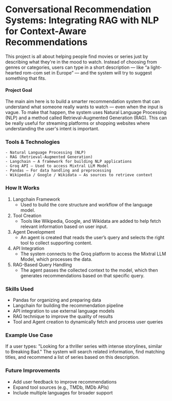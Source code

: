 # Conversational Recommendation Systems: Integrating RAG with NLP for Context-Aware Recommendations

This project is all about helping people find movies or series just by describing what they're in the mood to watch. Instead of choosing from genres or categories, users can type in a short description — like “a light-hearted rom-com set in Europe” — and the system will try to suggest something that fits.

#### Project Goal
The main aim here is to build a smarter recommendation system that can understand what someone really wants to watch — even when the input is vague. To make that happen, the system uses Natural Language Processing (NLP) and a method called Retrieval-Augmented Generation (RAG).
This can be really useful for streaming platforms or shopping websites where understanding the user's intent is important.

### Tools & Technologies
    - Natural Language Processing (NLP)
    - RAG (Retrieval-Augmented Generation)
    - Langchain – A framework for building NLP applications
    - Groq API – Used to access Mixtral LLM Model
    - Pandas – For data handling and preprocessing
    - Wikipedia / Google / Wikidata – As sources to retrieve context

### How It Works
1. Langchain Framework
    - Used to build the core structure and workflow of the language model.
2. Tool Creation
    - Tools like Wikipedia, Google, and Wikidata are added to help fetch relevant information based on user input.
3. Agent Development
    - An agent is created that reads the user’s query and selects the right tool to collect supporting content.
4. API Integration
    - The system connects to the Groq platform to access the Mixtral LLM Model, which processes the data.
5. RAG-Based Query Handling
    - The agent passes the collected context to the model, which then generates recommendations based on that specific query.

### Skills Used
- Pandas for organizing and preparing data
- Langchain for building the recommendation pipeline
- API integration to use external language models
- RAG technique to improve the quality of results
- Tool and Agent creation to dynamically fetch and process user queries

### Example Use Case
If a user types:
"Looking for a thriller series with intense storylines, similar to Breaking Bad."
The system will search related information, find matching titles, and recommend a list of series based on this description.

### Future Improvements
- Add user feedback to improve recommendations
- Expand tool sources (e.g., TMDb, IMDb APIs)
- Include multiple languages for broader support

